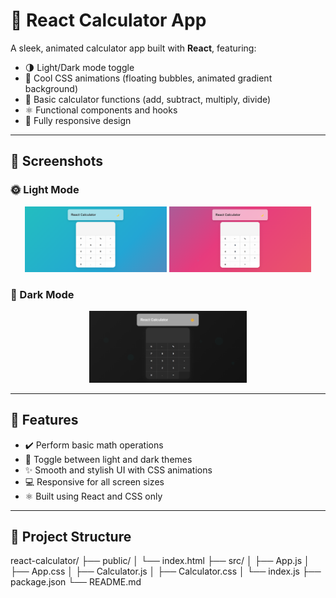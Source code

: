 # 📱 React Calculator App

A sleek, animated calculator app built with **React**, featuring:

- 🌗 Light/Dark mode toggle  
- 🎉 Cool CSS animations (floating bubbles, animated gradient background)  
- 🧮 Basic calculator functions (add, subtract, multiply, divide)  
- ⚛️ Functional components and hooks  
- 📱 Fully responsive design

---

## 📸 Screenshots

### 🌞 Light Mode
<p align="center">
  <img src="./screenshots/light-mode.png" width="45%" alt="Light Mode 1"/>
  <img src="./screenshots/light-mode2.png" width="45%" alt="Light Mode 2"/>
</p>

### 🌙 Dark Mode
<p align="center">
  <img src="./screenshots/dark-mode.png" width="50%" alt="Dark Mode"/>
</p>

---

## 🚀 Features

- ✔️ Perform basic math operations
- 🌙 Toggle between light and dark themes
- ✨ Smooth and stylish UI with CSS animations
- 💻 Responsive for all screen sizes
- ⚛️ Built using React and CSS only

---

## 📂 Project Structure
react-calculator/ 
├── public/ │
└── index.html 
├── src/ 
│ ├── App.js 
│ ├── App.css 
│ ├── Calculator.js 
│ ├── Calculator.css 
│ └── index.js 
├── package.json 
└── README.md

